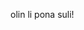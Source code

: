 olin li pona suli!

<!--
![GitHub stats](https://github-readme-stats.vercel.app/api?username=tupini07&hide=stars&show_icons=true&theme=dracula&count_private=true&show_icons=true)
-->

<!-- ![GitHub languages](https://github-readme-stats.vercel.app/api/top-langs/?username=tupini07&layout=compact&theme=dracula&hide=html,jupyter%20notebook,PLpgSQL,Perl,JavaScript,Lua,Tex) -->



<!--
**tupini07/tupini07** is a ✨ _special_ ✨ repository because its `README.md` (this file) appears on your GitHub profile.

Here are some ideas to get you started:

- 🔭 I’m currently working on ...
- 🌱 I’m currently learning ...
- 👯 I’m looking to collaborate on ...
- 🤔 I’m looking for help with ...
- 💬 Ask me about ...
- 📫 How to reach me: ...
- 😄 Pronouns: ...
- ⚡ Fun fact: ...
-->
